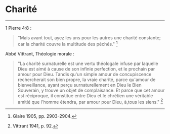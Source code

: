 # Charité

***

1 Pierre 4:8 :

> "Mais avant tout, ayez les uns pour les autres une charité constante; car la charité couvre la multitude des péchés." [^1]

[^1]: Glaire 1905, pp. 2903-2904.

Abbé Vittrant, Théologie morale :

> "La charité surnaturelle est une vertu théologale infuse par laquelle Dieu est aimé à cause de son infinie perfection, et le prochain par amour pour Dieu. Tandis qu'un simple amour de concupiscence rechercherait son bien propre, la vraie charité, parce qu'amour de bienveillance, ayant perçu surnaturellement en Dieu le Bien Souverain, y trouve un objet de complaisance. Et parce que cet amour est réciproque, il constitue entre Dieu et le chrétien une véritable amitié que l'homme étendra, par amour pour Dieu, à,tous les siens." [^2]

[^2]: Vittrant 1941, p. 92.


